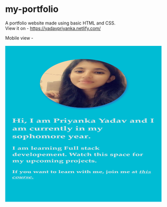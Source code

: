 # my-portfolio
A portfolio website made using basic HTML and CSS.
<br>
View it on - https://yadavpriyanka.netlify.com/
<br>

Mobile view - 
<br><br>
<img src="ss/ss.png" alt="ss" height="500px" width="500px"></img>
